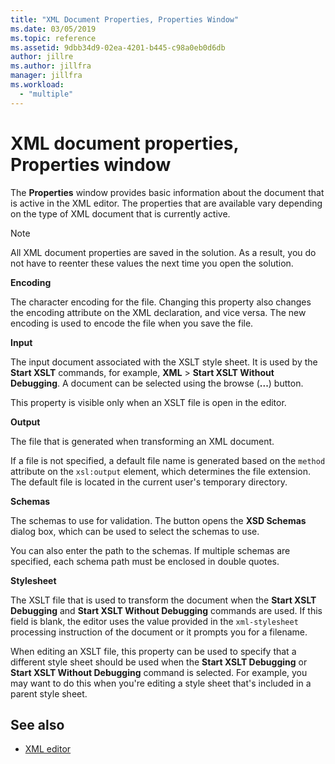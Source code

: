 ```yaml
---
title: "XML Document Properties, Properties Window"
ms.date: 03/05/2019
ms.topic: reference
ms.assetid: 9dbb34d9-02ea-4201-b445-c98a0eb0d6db
author: jillre
ms.author: jillfra
manager: jillfra
ms.workload:
  - "multiple"
---
```

# XML document properties, Properties window

The **Properties** window provides basic information about the document that is active in the XML editor. The properties that are available vary depending on the type of XML document that is currently active.

> [!NOTE]
> All XML document properties are saved in the solution. As a result, you do not have to reenter these values the next time you open the solution.

**Encoding**

The character encoding for the file. Changing this property also changes the encoding attribute on the XML declaration, and vice versa. The new encoding is used to encode the file when you save the file.

**Input**

The input document associated with the XSLT style sheet. It is used by the **Start XSLT** commands, for example, **XML** > **Start XSLT Without Debugging**. A document can be selected using the browse (**...**) button.

This property is visible only when an XSLT file is open in the editor.

**Output**

The file that is generated when transforming an XML document.

If a file is not specified, a default file name is generated based on the `method` attribute on the `xsl:output` element, which determines the file extension. The default file is located in the current user's temporary directory.

**Schemas**

The schemas to use for validation. The button opens the **XSD Schemas** dialog box, which can be used to select the schemas to use.

You can also enter the path to the schemas. If multiple schemas are specified, each schema path must be enclosed in double quotes.

**Stylesheet**

The XSLT file that is used to transform the document when the **Start XSLT Debugging** and **Start XSLT Without Debugging** commands are used. If this field is blank, the editor uses the value provided in the `xml-stylesheet` processing instruction of the document or it prompts you for a filename.

When editing an XSLT file, this property can be used to specify that a different style sheet should be used when the **Start XSLT Debugging** or **Start XSLT Without Debugging** command is selected. For example, you may want to do this when you're editing a style sheet that's included in a parent style sheet.

## See also

- [XML editor](../xml-tools/xml-editor.md)